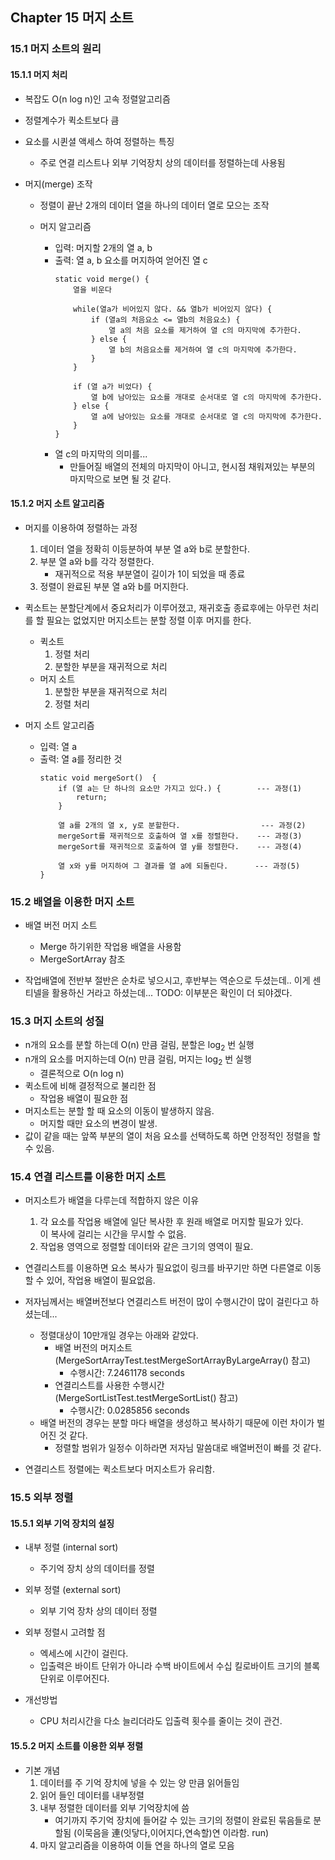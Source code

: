 ##  Chapter 15 머지 소트

### 15.1 머지 소트의 원리

#### 15.1.1 머지 처리
* 복잡도 O(n log n)인 고속 정렬알고리즘
* 정렬계수가 퀵소트보다 큼
* 요소를 시퀸셜 액세스 하여 정렬하는 특징
    * 주로 연결 리스트나 외부 기억장치 상의 데이터를 정렬하는데 사용됨

* 머지(merge) 조작
    * 정렬이 끝난 2개의 데이터 열을 하나의 데이터 열로 모으는 조작

    * 머지 알고리즘
        * 입력: 머지할 2개의 열 a, b
        * 출력: 열 a, b 요소를 머지하여 얻어진 열 c
            ```
            static void merge() {
                열을 비운다
                
                while(열a가 비어있지 않다. && 열b가 비어있지 않다) {
                    if (열a의 처음요소 <= 열b의 처음요소) {
                        열 a의 처음 요소를 제거하여 열 c의 마지막에 추가한다.
                    } else {
                        열 b의 처음요소를 제거하여 열 c의 마지막에 추가한다.
                    } 
                }
          
                if (열 a가 비었다) {
                    열 b에 남아있는 요소를 개대로 순서대로 열 c의 마지막에 추가한다.
                } else {
                    열 a에 남아있는 요소를 개대로 순서대로 열 c의 마지막에 추가한다.                      
                }      
            }
            ```
        * 열 c의 마지막의 의미를...
            * 만들어질 배열의 전체의 마지막이 아니고,
              현시점 채워져있는 부분의 마지막으로 보면 될 것 같다.


#### 15.1.2 머지 소트 알고리즘
* 머지를 이용하여 정렬하는 과정
    1. 데이터 열을 정확히 이등분하여 부분 열 a와 b로 분할한다.
    2. 부분 열 a와 b를 각각 정렬한다.
        * 재귀적으로 적용 부분열이 길이가 1이 되었을 때 종료
    3. 정렬이 완료된 부분 열 a와 b를 머지한다.

* 퀵소트는 분할단계에서 중요처리가 이루어졌고, 재귀호출 종료후에는 아무런 처리를 할 필요는 없었지만 머지소트는 분할 정렬 이후 머지를 한다.
    * 퀵소트
        1. 정렬 처리
        2. 분할한 부분을 재귀적으로 처리
    * 머지 소트
        1. 분할한 부분을 재귀적으로 처리
        2. 정렬 처리

* 머지 소트 알고리즘
    * 입력: 열 a
    * 출력: 열 a를 정리한 것
        ```
        static void mergeSort()  {
            if (열 a는 단 하나의 요소만 가지고 있다.) {        --- 과정(1)
                return;
            }
            
            열 a를 2개의 열 x, y로 분할한다.                  --- 과정(2)
            mergeSort를 재귀적으로 호출하여 열 x를 정렬한다.    --- 과정(3)
            mergeSort를 재귀적으로 호출하여 열 y를 정렬한다.    --- 과정(4)
      
            열 x와 y를 머지하여 그 결과를 열 a에 되돌린다.      --- 과정(5)
        }
        ```

### 15.2 배열을 이용한 머지 소트
* 배열 버전 머지 소트
    * Merge 하기위한 작업용 배열을 사용함    
    * MergeSortArray 참조

* 작업배열에 전반부 절반은 순차로 넣으시고, 후반부는 역순으로 두셨는데..
이게 센티넬을 활용하신 거라고 하셨는데... TODO: 이부분은 확인이 더 되야겠다. 


### 15.3 머지 소트의 성질
* n개의 요소를 분할 하는데 O(n) 만큼 걸림, 분할은 log<sub>2</sub> 번 실행
* n개의 요소를 머지하는데 O(n) 만큼 걸림, 머지는 log<sub>2</sub> 번 실행
    * 결론적으로 O(n log n)
* 퀵소트에 비해 결정적으로 불리한 점
    * 작업용 배열이 필요한 점
* 머지소트는 분할 할 때 요소의 이동이 발생하지 않음.
    * 머지할 때만 요소의 변경이 발생.  
* 값이 같을 때는 앞쪽 부분의 열이 처음 요소를 선택하도록 하면 안정적인 정렬을 할 수 있음.    

### 15.4 연결 리스트를 이용한 머지 소트
* 머지소트가 배열을 다루는데 적합하지 않은 이유
    1. 각 요소를 작업용 배열에 일단 복사한 후 원래 배열로 머지할 필요가 있다.  
    이 복사에 걸리는 시간을 무시할 수 없음.
    2. 작업용 영역으로 정렬할 데이터와 같은 크기의 영역이 필요.
    
* 연결리스트를 이용하면 요소 복사가 필요없이 링크를 바꾸기만 하면 다른열로 이동할 수 있어, 작업용 배열이 필요없음.

* 저자님께서는 배열버전보다 연결리스트 버전이 많이 수행시간이 많이 걸린다고 하셨는데...
    * 정렬대상이 10만개일 경우는 아래와 같았다. 
        * 배열 버전의 머지소트 (MergeSortArrayTest.testMergeSortArrayByLargeArray() 참고)
            * 수행시간: 7.2461178 seconds
        * 연결리스트를 사용한 수행시간 (MergeSortListTest.testMergeSortList() 참고)
            * 수행시간: 0.0285856 seconds
    * 배열 버전의 경우는 분할 마다 배열을 생성하고 복사하기 때문에 이런 차이가 벌어진 것 같다.
        * 정렬할 범위가 일정수 이하라면 저자님 말씀대로 배열버전이 빠를 것 같다.

* 연결리스트 정렬에는 퀵소트보다 머지소트가 유리함.

### 15.5 외부 정렬

#### 15.5.1 외부 기억 장치의 설징
* 내부 정렬 (internal sort)
    * 주기억 장치 상의 데이터를 정렬
* 외부 정렬 (external sort)
    * 외부 기억 장차 상의 데이터 정렬

* 외부 정렬시 고려할 점
    * 엑세스에 시간이 걸린다.
    * 입출력은 바이트 단위가 아니라 수백 바이트에서 수십 킬로바이트 크기의 블록 단위로 이루어진다.  

* 개선방법
    * CPU 처리시간을 다소 늘리더라도 입출력 횟수를 줄이는 것이 관건.
    

#### 15.5.2 머지 소트를 이용한 외부 정렬
* 기본 개념
    1. 데이터를 주 기억 장치에 넣을 수 있는 양 만큼 읽어들임
    2. 읽어 들인 데이터를 내부정렬
    3. 내부 정렬한 데이터를 외부 기억장치에 씀
        * 여기까지 주기억 장치에 들어갈 수 있는 크기의 정렬이 완료된 묶음들로 분할됨 (이묵음을 連(잇닿다,이어지다,연속할)연 이라함. run)
    4. 마지 알고리즘을 이용하여 이들 연을 하나의 열로 모음    
    